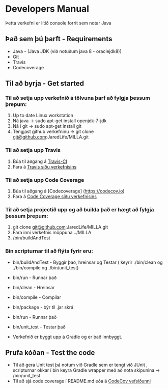# Developers Manual #

Þetta verkefni er lítið console forrit sem notar Java

## Það sem þú þarft - Requirements ##
* Java - (Java JDK (við notuðum java 8 - oraclejdk8))
* Git
* Travis
* Codecoverage

## Til að byrja - Get started ##

### Til að setja upp verkefnið á tölvuna þarf að fylgja þessum þrepum: ###

1. Up to date Linux workstation
2. Ná java  → sudo apt-get install openjdk-7-jdk
3. Ná í git → sudo apt-get install git
4. Tengjast github verkefninu → git clone git@github.com:JaredLife/MILLA.git

### Til að setja upp Travis ###
1. Búa til aðgang á [Travis-CI](https://travis-ci.org)
2. Fara á [Travis síðu verkefnisins](https://travis-ci.org/JaredLife/MILLA)

### Til að setja upp Code Coverage ###
1. Búa til aðgang á [Codecoverage] (https://codecov.io)
2. Fara á [Code Coverage síðu verkefnisins](https://codecov.io/github/JaredLife/MILLA)

### Til að setja projectið upp og að builda það er hægt að fylgja þessum þrepum: ###

1. git clone git@github.com:JaredLife/MILLA.git
2. Fara inní verkefnis möppuna ../MILLA
3. /bin/buildAndTest

### Bin scripturnar til að flýta fyrir eru: ###
* bin/buildAndTest - Byggir það, hreinsar og Testar ( keyrir ./bin/clean og ./bin/compile og ./bin/unit_test)
* bin/run - Runnar það
* bin/clean - Hreinsar
* bin/compile - Compilar
* bin/package - býr til .jar skrá
* bin/run - Runnar það
* bin/unit_test - Testar það


* Verkefnið er byggt upp á Gradle og er það innbyggt.

## Prufa kóðan - Test the code ##
* Til að gera Unit test þá notum við Gradle sem er tengt við JUnit , scripturnar okkar í bin keyra Gradle wrapper með að nota skipunina → /bin/unit_test
* Til að sjá code coverage í README.md eða á [CodeCov vefsíðunni](https://codecov.io/github/JaredLife/MILLA)
